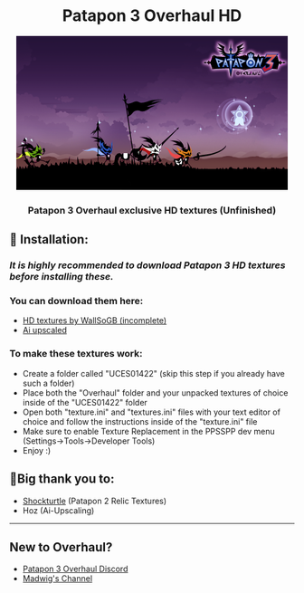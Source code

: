 <h1 align = "center"> Patapon 3 Overhaul HD </h1>
<p align="center">
  <a href="" rel="noopener">
 <img width=480px height=272px src="https://github.com/KnotSora/Patapon-3-Overhaul-HD-Textures/blob/main/Overhaul/TODO/PIC1.PNG" alt="Patapon 3 Overhaul"></a>
</p>
<div>
<h3 align = "center">Patapon 3 Overhaul exclusive HD textures (Unfinished)</h3>
</div>


## 🎯 Installation:
### *It is highly recommended to download Patapon 3 HD textures before installing these.*
### You can download them here: 
- [HD textures by WallSoGB (incomplete)](https://github.com/WallSoGB/Patapon3Textures "HD textures")
- [Ai upscaled](https://drive.google.com/drive/folders/1L2GL0GdqHGnI_b2JupFaF2PHtTLVFCNT?usp=sharing "Ai upscaled")
### To make these textures work:
- Create a folder called "UCES01422" (skip this step if you already have such a folder)
- Place both the "Overhaul" folder and your unpacked textures of choice inside of the "UCES01422" folder
- Open both "texture.ini" and "textures.ini" files with your text editor of choice and follow the instructions inside of the "texture.ini" file
- Make sure to enable Texture Replacement in the PPSSPP dev menu (Settings->Tools->Developer Tools)
- Enjoy :)
## 🌟Big thank you to:

- [Shockturtle](https://github.com/shockturtle) (Patapon 2 Relic Textures)
- Hoz (Ai-Upscaling)

***
## New to Overhaul?
- [Patapon 3 Overhaul Discord](https://discord.gg/gX2EZe6EJj)
- [Madwig's Channel](https://www.youtube.com/@m4dwig)
